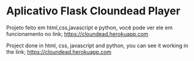 # Aplicativo Flask Cloundead Player

Projeto feito em html,css,javascript e python, você pode ver ele em funcionamento no link;
https://cloundead.herokuapp.com

Project done in html, css, javascript and python, you can see it working in the link;
https://cloundead.herokuapp.com


